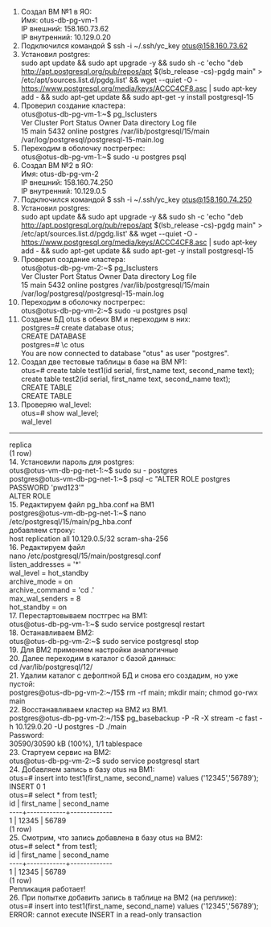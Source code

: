 1. Создал ВМ №1 в ЯО:  
   Имя: otus-db-pg-vm-1  
   IP внешний: 158.160.73.62  
   IP внутренний: 10.129.0.20  
2. Подключился командой $ ssh -i ~/.ssh/yc_key otus@158.160.73.62  
3. Установил postgres:  
sudo apt update && sudo apt upgrade -y && sudo sh -c 'echo "deb http://apt.postgresql.org/pub/repos/apt $(lsb_release -cs)-pgdg main" > /etc/apt/sources.list.d/pgdg.list' &&   wget --quiet -O - https://www.postgresql.org/media/keys/ACCC4CF8.asc | sudo apt-key add - && sudo apt-get update && sudo apt-get -y install postgresql-15  
4. Проверил создание кластера:  
otus@otus-db-pg-vm-1:~$ pg_lsclusters  
Ver Cluster Port Status Owner    Data directory              Log file  
15  main    5432 online postgres /var/lib/postgresql/15/main /var/log/postgresql/postgresql-15-main.log  
5. Переходим в оболочку пострегрес:  
otus@otus-db-pg-vm-1:~$ sudo -u postgres psql  
6. Создал ВМ №2 в ЯО:  
   Имя: otus-db-pg-vm-2  
   IP внешний: 158.160.74.250  
   IP внутренний: 10.129.0.5    
7. Подключился командой $ ssh -i ~/.ssh/yc_key otus@158.160.74.250  
8. Установил postgres:  
sudo apt update && sudo apt upgrade -y && sudo sh -c 'echo "deb http://apt.postgresql.org/pub/repos/apt $(lsb_release -cs)-pgdg main" > /etc/apt/sources.list.d/pgdg.list' && wget --quiet -O - https://www.postgresql.org/media/keys/ACCC4CF8.asc | sudo apt-key add - && sudo apt-get update && sudo apt-get -y install postgresql-15  
9. Проверил создание кластера:  
otus@otus-db-pg-vm-2:~$ pg_lsclusters  
Ver Cluster Port Status Owner    Data directory              Log file  
15  main    5432 online postgres /var/lib/postgresql/15/main /var/log/postgresql/postgresql-15-main.log  
10. Переходим в оболочку пострегрес:  
otus@otus-db-pg-vm-2:~$ sudo -u postgres psql  
11. Создаем БД otus в обеих ВМ и переходим в них:  
postgres=# create database otus;  
CREATE DATABASE  
postgres=# \c otus  
You are now connected to database "otus" as user "postgres".  
12. Создал две тестовые таблицы в базе на ВМ №1:  
otus=# create table test1(id serial, first_name text, second_name text);  
create table test2(id serial, first_name text, second_name text);  
CREATE TABLE  
CREATE TABLE  
13. Проверяю wal_level:  
otus=# show wal_level;  
 wal_level  
-----------  
 replica  
(1 row)  
14. Установили пароль для postgres:  
otus@otus-vm-db-pg-net-1:~$ sudo su - postgres  
postgres@otus-vm-db-pg-net-1:~$ psql -c "ALTER ROLE postgres PASSWORD 'pwd123'"  
ALTER ROLE  
15. Редактируем файл pg_hba.conf на ВМ1  
postgres@otus-vm-db-pg-net-1:~$ nano /etc/postgresql/15/main/pg_hba.conf  
добавляем строку:  
host    replication     all             10.129.0.5/32          scram-sha-256  
16. Редактируем файл   
nano /etc/postgresql/15/main/postgresql.conf  
listen_addresses = '*'  
wal_level = hot_standby  
archive_mode = on  
archive_command = 'cd .'  
max_wal_senders = 8  
hot_standby = on  
17. Перестартовываем постгрес на ВМ1:  
otus@otus-db-pg-vm-1:~$ sudo service postgresql restart  
18. Останавливаем ВМ2:  
otus@otus-db-pg-vm-2:~$ sudo service postgresql stop  
19. Для ВМ2 применяем настройки аналогичные   
20. Далее переходим в каталог с базой данных:    
cd /var/lib/postgresql/12/  
21. Удалим каталог с дефолтной БД и снова его создадим, но уже пустой:  
postgres@otus-db-pg-vm-2:~/15$ rm -rf main; mkdir main; chmod go-rwx main  
22. Восстанавливаем кластер на ВМ2 из ВМ1.  
postgres@otus-db-pg-vm-2:~/15$ pg_basebackup -P -R -X stream -c fast -h 10.129.0.20 -U postgres -D ./main  
Password:  
30590/30590 kB (100%), 1/1 tablespace  
23. Стартуем сервис на ВМ2:  
otus@otus-db-pg-vm-2:~$ sudo service postgresql start  
24. Добавляем запись в базу otus на ВМ1:  
otus=# insert into test1(first_name, second_name) values ('12345','56789');  
INSERT 0 1  
otus=# select * from test1;  
 id | first_name | second_name  
----+------------+-------------  
  1 | 12345      | 56789  
(1 row)  
25. Смотрим, что запись добавлена в базу otus на ВМ2:  
otus=# select * from test1;  
 id | first_name | second_name  
----+------------+-------------  
  1 | 12345      | 56789  
(1 row)  
Репликация работает!  
26. При попытке добавить запись в таблице на ВМ2 (на реплике):  
otus=# insert into test1(first_name, second_name) values ('12345','56789');  
ERROR:  cannot execute INSERT in a read-only transaction  